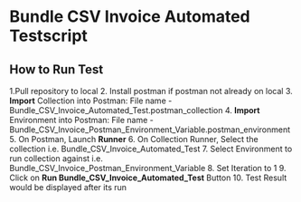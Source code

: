 # Bundle CSV Invoice Automated Testscript

## How to Run Test

1.Pull repository to local 
2. Install postman if postman not already on local
3. **Import** Collection into Postman: File name - Bundle_CSV_Invoice_Automated_Test.postman_collection
4. **Import** Environment into Postman: File name - Bundle_CSV_Invoice_Postman_Environment_Variable.postman_environment
5. On Postman, Launch **Runner**
6. On Collection Runner, Select the collection i.e. Bundle_CSV_Invoice_Automated_Test
7. Select Environment to run collection against i.e. Bundle_CSV_Invoice_Postman_Environment_Variable
8. Set Iteration to 1
9. Click on **Run Bundle_CSV_Invoice_Automated_Test** Button
10. Test Result would be displayed after its run

